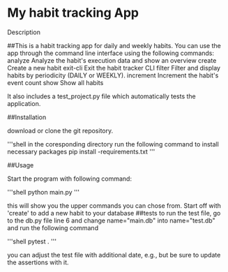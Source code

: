 # My habit tracking App

Description

##This is a habit tracking app for daily and weekly habits. You can use the app through the command line interface using the following commands:
  analyze    Analyze the habit's execution data and show an overview
  create     Create a new habit
  exit-cli   Exit the habit tracker CLI
  filter     Filter and display habits by periodicity (DAILY or WEEKLY).
  increment  Increment the habit's event count
  show       Show all habits

It also includes a test_project.py file which automatically tests the application.

##Installation

download or clone the git repository.

'''shell
in the coresponding directory run the following command to install necessary packages
pip install -requirements.txt '''

##Usage

Start the program with following command:

'''shell
python main.py '''

this will show you the upper commands you can chose from. Start off with 'create' to add a new habit to your database
##tests
to run the test file, go to the db.py file line 6 and change name="main.db" into name="test.db" and run the following command

'''shell
pytest  .
'''

you can adjust the test file with additional date, e.g., but be sure to update the assertions with it.

